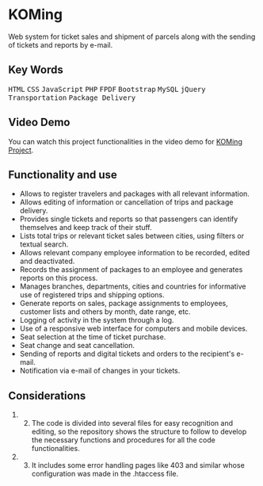 # KOMing
Web system for ticket sales and shipment of parcels along with the sending of tickets and reports by e-mail.

## Key Words
<kbd>HTML</kbd> <kbd>CSS</kbd> <kbd>JavaScript</kbd> <kbd>PHP</kbd> <kbd>FPDF</kbd> <kbd>Bootstrap</kbd> <kbd>MySQL</kbd> <kbd>jQuery</kbd> <kbd>Transportation</kbd> <kbd>Package Delivery</kbd>

## Video Demo
You can watch this project functionalities in the video demo for [KOMing Project](https://www.youtube.com/watch?v=q8OIQKo53-U).

## Functionality and use
- Allows to register travelers and packages with all relevant information.
- Allows editing of information or cancellation of trips and package delivery.
- Provides single tickets and reports so that passengers can identify themselves and keep track of their stuff.
- Lists total trips or relevant ticket sales between cities, using filters or textual search.
- Allows relevant company employee information to be recorded, edited and deactivated.
- Records the assignment of packages to an employee and generates reports on this process.
- Manages branches, departments, cities and countries for informative use of registered trips and shipping options.
- Generate reports on sales, package assignments to employees, customer lists and others by month, date range, etc.
- Logging of activity in the system through a log.
- Use of a responsive web interface for computers and mobile devices.
- Seat selection at the time of ticket purchase.
- Seat change and seat cancellation.
- Sending of reports and digital tickets and orders to the recipient's e-mail.
- Notification via e-mail of changes in your tickets.

## Considerations
1. 2. The code is divided into several files for easy recognition and editing, so the repository shows the structure to follow to develop the necessary functions and procedures for all the code functionalities.
3. 3. It includes some error handling pages like 403 and similar whose configuration was made in the .htaccess file.
